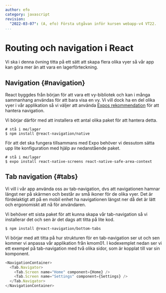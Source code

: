 ```yaml
---
author: efo
category: javascript
revision:
  "2022-03-07": (A, efo) Första utgåvan inför kursen webapp-v4 VT22.
...
```

Routing och navigation i React
==================================

Vi ska i denna övning titta på ett sätt att skapa flera olika vyer så vår app kan göra mer än att vara en lagerförteckning.



<!--more-->



Navigation {#navigation}
--------------------------------------

React byggdes från början för att vara ett vy-bibliotek och kan i många sammanhang användas för att bara visa en vy. Vi vill dock ha en del olika vyer i vår applikation så vi väljer att använda [Expos rekommendation](https://docs.expo.dev/guides/routing-and-navigation/) för att hantera navigation.

Vi börjar därför med att installera ett antal olika paket för att hantera detta.

```shell
# stå i me/lager
$ npm install @react-navigation/native
```

För att det ska fungera tillsammans med Expo behöver vi dessutom sätta upp lite konfiguration med hjälp av nedanstående paket.

```shell
# stå i me/lager
$ expo install react-native-screens react-native-safe-area-context
```



Tab navigation {#tabs}
--------------------------------------

Vi vill i vår app använda oss av tab-navigation, dvs att navigationen hamnar längst ner på skärmen och består av små ikoner för de olika vyer. Det är fördelaktigt att på en mobil enhet ha navigationen längst ner då det är lätt och ergonomiskt att nå för användaren.

Vi behöver ett sista paket för att kunna skapa vår tab-navigation så vi installerar det och sen är det dags att titta på lite kod.

```shell
$ npm install @react-navigation/bottom-tabs
```

Vi börjar med att titta på hur strukturen för en tab-navigation ser ut och sen kommer vi anpassa vår applikation från kmom01. I kodexemplet nedan ser vi ett exempel på tab-navigation med två olika sidor, som är kopplat till var sin komponent.

```javascript
<NavigationContainer>
  <Tab.Navigator>
    <Tab.Screen name="Home" component={Home} />
    <Tab.Screen name="Settings" component={Settings} />
  </Tab.Navigator>
</NavigationContainer>
```
